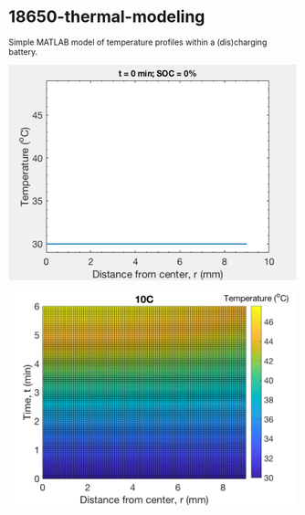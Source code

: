 # 18650-thermal-modeling

Simple MATLAB model of temperature profiles within a (dis)charging battery.

![10C charging](battery_10C.gif)

![10C charging](battery_10C.png)
